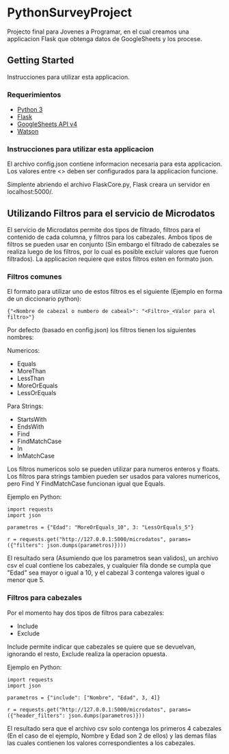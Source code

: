 # PythonSurveyProject

Projecto final para Jovenes a Programar, en el cual creamos una applicacion Flask que obtenga datos de GoogleSheets y los procese.

## Getting Started

Instrucciones para utilizar esta applicacion.

### Requerimientos

* [Python 3](https://www.python.org/downloads/release/python-363/)
* [Flask](https://github.com/pallets/flask)
* [GoogleSheets API v4](https://developers.google.com/sheets/api/quickstart/python) 
* [Watson](https://github.com/watson-developer-cloud/python-sdk)

### Instrucciones para utilizar esta applicacion

El archivo config.json contiene informacion necesaria para esta applicacion.
Los valores entre <> deben ser configurados para la applicacion funcione.

Simplente abriendo el archivo FlaskCore.py, Flask creara un servidor en localhost:5000/.

## Utilizando Filtros para el servicio de Microdatos

El servicio de Microdatos permite dos tipos de filtrado, filtros para el contenido de cada columna, y filtros para los cabezales.
Ambos tipos de filtros se pueden usar en conjunto (Sin embargo el filtrado de cabezales se realiza luego de los filtros, por lo cual es posible
excluir valores que fueron filtrados).
La applicacion requiere que estos filtros esten en formato json.

### Filtros comunes

El formato para utilizar uno de estos filtros es el siguiente (Ejemplo en forma de un diccionario python):

```
{"<Nombre de cabezal o numbero de cabeal>": "<Filtro>_<Valor para el filtro>"}
```

Por defecto (basado en config.json) los filtros tienen los siguientes nombres:

Numericos:
* Equals 
* MoreThan 
* LessThan 
* MoreOrEquals 
* LessOrEquals

Para Strings:
* StartsWith 
* EndsWith 
* Find 
* FindMatchCase
* In
* InMatchCase

Los filtros numericos solo se pueden utilizar para numeros enteros y floats.
Los filtros para strings tambien pueden ser usados para valores numericos, pero Find Y FindMatchCase funcionan igual que Equals.


Ejemplo en Python:

```
import requests
import json 

parametros = {"Edad": "MoreOrEquals_10", 3: "LessOrEquals_5"}

r = requests.get("http://127.0.0.1:5000/microdatos", params=({"filters": json.dumps(parametros)})))
```

El resultado sera (Asumiendo que los parametros sean validos), un archivo csv el cual contiene los cabezales, y cualquier fila donde
se cumpla que "Edad" sea mayor o igual a 10, y el cabezal 3 contenga valores igual o menor que 5.


### Filtros para cabezales

Por el momento hay dos tipos de filtros para cabezales:

* Include
* Exclude

Include permite indicar que cabezales se quiere que se devuelvan, ignorando el resto, Exclude realiza la operacion opuesta.


Ejemplo en Python:

```
import requests
import json

parametros = {"include": ["Nombre", "Edad", 3, 4]}

r = requests.get("http://127.0.0.1:5000/microdatos", params=({"header_filters": json.dumps(parametros)}))
```

El resultado sera que el archivo csv solo contenga los primeros 4 cabezales (En el caso de el ejemplo, Nombre y Edad son 2 de ellos) y las demas filas las cuales contienen los valores correspondientes a los cabezales.
